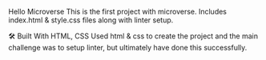 Hello Microverse
This is the first project with microverse. Includes index.html & style.css files along with linter setup.


🛠 Built With
HTML, CSS
Used html & css to create the project and the main challenge was to setup linter, but ultimately have done this successfully.
